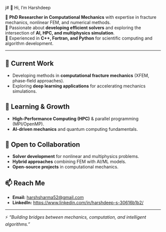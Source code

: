 j# 👋 Hi, I’m Harshdeep  

🔹 **PhD Researcher in Computational Mechanics** with expertise in fracture mechanics, nonlinear FEM, and numerical methods.  
🔹 Passionate about **developing efficient solvers** and exploring the intersection of **AI, HPC, and multiphysics simulation**.  
🔹 Experienced in **C++, Fortran, and Python** for scientific computing and algorithm development.  

---

## 🔭 Current Work
- Developing methods in **computational fracture mechanics** (XFEM, phase-field approaches).  
- Exploring **deep learning applications** for accelerating mechanics simulations.  

## 🌱 Learning & Growth
- **High-Performance Computing (HPC)** & parallel programming (MPI/OpenMP).  
- **AI-driven mechanics** and quantum computing fundamentals.  

## 🤝 Open to Collaboration
- **Solver development** for nonlinear and multiphysics problems.  
- **Hybrid approaches** combining FEM with AI/ML models.  
- **Open-source projects** in computational mechanics.  

## 📫 Reach Me
- **Email:** harshsharma52@gmail.com  
- **LinkedIn:** https://www.linkedin.com/in/harshdeep-s-30616b1b2/   

---

⚡ *“Building bridges between mechanics, computation, and intelligent algorithms.”*  
